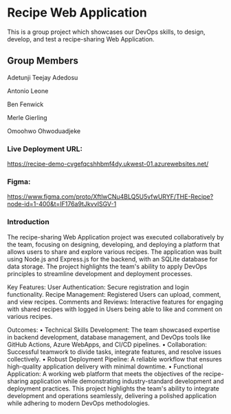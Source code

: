 # Recipe Web Application
This is a group project which showcases our DevOps skills, to design, develop, and test a recipe-sharing Web Application.

## Group Members

Adetunji Teejay Adedosu

Antonio Leone

Ben Fenwick

Merle Gierling

Omoohwo Ohwoduadjeke

### Live Deployment URL:
https://recipe-demo-cvgefqcshhbmf4dy.ukwest-01.azurewebsites.net/

### Figma:
https://www.figma.com/proto/XftlwCNu4BLQ5U5vfwURYF/THE-Recipe?node-id=1-400&t=IF176a9tJkvvISGV-1

### Introduction

The recipe-sharing Web Application project was executed collaboratively by the team, focusing on designing, developing, and deploying a platform that allows users to share and explore various recipes. The application was built using Node.js and Express.js for the backend, with an SQLite database for data storage. The project highlights the team's ability to apply DevOps principles to streamline development and deployment processes.

Key Features:
User Authentication: Secure registration and login functionality.
Recipe Management: Registered Users can upload, comment, and view recipes.
Comments and Reviews: Interactive features for engaging with shared recipes with logged in Users being able to like and comment on various recipes.

Outcomes:
•	Technical Skills Development: The team showcased expertise in backend development, database management, and DevOps tools like GitHub Actions, Azure WebApps, and CI/CD pipelines.
•	Collaboration: Successful teamwork to divide tasks, integrate features, and resolve issues collectively.
•	Robust Deployment Pipeline: A reliable workflow that ensures high-quality application delivery with minimal downtime.
•	Functional Application: A working web platform that meets the objectives of the recipe-sharing application while demonstrating industry-standard development and deployment practices.
This project highlights the team's ability to integrate development and operations seamlessly, delivering a polished application while adhering to modern DevOps methodologies.
